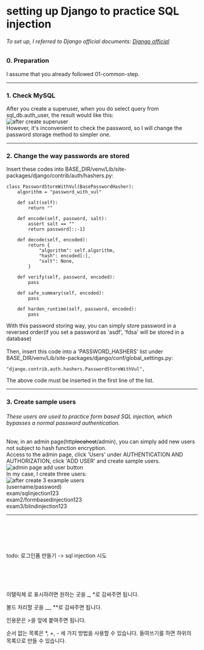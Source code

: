 # setting up Django to practice SQL injection
###### To set up, I referred to Django official documents: [Django official](https://www.djangoproject.com/)

### 0. Preparation
I assume that you already followed 01-common-step.

-----------

### 1. Check MySQL
After you create a superuser, when you do select query from sql_db.auth_user, the result would like this:  
![after create superuser](https://user-images.githubusercontent.com/63287638/120335125-2e6ffa80-c32c-11eb-9901-26c3a42a265f.PNG)
</br>
However, it's inconvenient to check the password, so I will change the password storage method to simpler one.

-----------

### 2. Change the way passwords are stored
Insert these codes into BASE_DIR/venv/Lib/site-packages/django/contrib/auth/hashers.py: 

    class PasswordStoreWithVul(BasePasswordHasher):
        algorithm = "password_with_vul"

        def salt(self):
            return ""

        def encode(self, password, salt):
            assert salt == ""
            return password[::-1]

        def decode(self, encoded):
            return {
                "algorithm": self.algorithm,
                "hash": encoded[:],
                "salt": None,
            }

        def verify(self, password, encoded):
            pass

        def safe_summary(self, encoded):
            pass

        def harden_runtime(self, password, encoded):
            pass

With this password storing way, you can simply store password in a reversed order(if you set a password as 'asdf', 'fdsa' will be stored in a database)
</br>
</br>
Then, insert this code into a 'PASSWORD_HASHERS' list under BASE_DIR/venv/Lib/site-packages/django/conf/global_settings.py:

    "django.contrib.auth.hashers.PasswordStoreWithVul",

The above code must be inserted in the first line of the list.

-----------

### 3. Create sample users
###### These users are used to practice form based SQL injection, which bypasses a normal password authentication.
Now, in an admin page(http~~locahost~~/admin), you can simply add new users not subject to hash function encryption.  
Access to the admin page, click 'Users' under AUTHENTICATION AND AUTHORIZATION, click 'ADD USER' and create sample users.  
![admin page add user button](https://user-images.githubusercontent.com/63287638/120339493-1f8b4700-c330-11eb-9e85-63a6a29c5e8f.png)
</br>
In my case, I create three users:  
![after create 3 example users](https://user-images.githubusercontent.com/63287638/120340389-f4edbe00-c330-11eb-9a36-069319855d55.PNG)
</br>
(username/password)  
exam/sqlinjection123  
exam2/formbasedinjection123  
exam3/blindinjection123  

-----------

</br></br></br></br>

todo: 로그인폼 만들기 -> sql injection 시도


</br></br></br></br>
이탤릭체 로 표시하려면 원하는 곳을 _, *로 감싸주면 됩니다.

볼드 처리할 곳을 __, **로 감싸주면 됩니다.

인용문은 >을 앞에 붙여주면 됩니다.

순서 없는 목록은 *, +, - 세 가지 방법을 사용할 수 있습니다. 들여쓰기를 하면 하위의 목록으로 만들 수 있습니다.